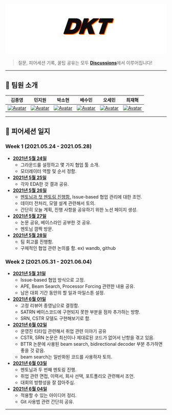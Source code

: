 <div align="center"> 
    <img src="logo.png" alt="logo"/>
</div>

> 질문, 피어세션 기록, 꿀팁 공유는 모두 <strong>[Discussions](https://github.com/pstage-ocr-team6/peer-session/discussions)</strong>에서 이루어집니다!

---

## 👋 팀원 소개

|                                             김종영                                             |                                                민지원                                                 |                                                                        박소현                                                                         |                                               배수민                                                |                                            오세민                                             |                                               최재혁                                               |
| :--------------------------------------------------------------------------------------------: | :---------------------------------------------------------------------------------------------------: | :---------------------------------------------------------------------------------------------------------------------------------------------------: | :-------------------------------------------------------------------------------------------------: | :-------------------------------------------------------------------------------------------: | :------------------------------------------------------------------------------------------------: |
| [![Avatar](https://avatars.githubusercontent.com/u/39907037?v=4)](https://github.com/kjy93217) | [![Avatar](https://avatars.githubusercontent.com/u/29668380?v=4)](https://github.com/peacecheejecake) | [![Avatar](https://avatars.githubusercontent.com/u/37505775?s=460&u=44732fef53503e63d47192ce5c2de747eff5f0c6&v=4)](https://github.com/CoodingPenguin) | [![Avatar](https://avatars.githubusercontent.com/u/35002768?s=460&v=4)](https://github.com/bsm8734) | [![Avatar](https://avatars.githubusercontent.com/u/48181287?v=4)](https://github.com/osmosm7) | [![Avatar](https://avatars.githubusercontent.com/u/26226101?s=460&v=4)](https://github.com/opijae) |

---

## 📝 피어세션 일지

### Week 1 (2021.05.24 - 2021.05.28)

- **[2021년 5월 24일](https://github.com/pstage-ocr-team6/peer-session/discussions/2)**
  - 그라운드룰 설정하고 몇 가지 협업 툴 소개.
  - 모더레이터 역할 및 순서 정함.
- **[2021년 5월 25일](https://github.com/pstage-ocr-team6/peer-session/discussions/4)**
  - 각자 EDA한 것 결과 공유.
- **[2021년 5월 26일](https://github.com/pstage-ocr-team6/peer-session/discussions/13)**
  - [멘토님과 첫 멘토링 진행함.](https://github.com/pstage-ocr-team6/peer-session/discussions/16) Issue-based 협업 관리에 대한 조언.
  - 데이터 전처리, 모델 설계 관련해서 토의.
  - 간단히 오늘 계획, 진행 사항을 공유하기 위한 노션 페이지 생성.
- **[2021년 5월 27일](https://github.com/pstage-ocr-team6/peer-session/discussions/20)**
  - 논문 공유, 베이스라인 공부한 것 공유.
  - 멘토님 깜짝 방문.
- **[2021년 5월 28일](https://github.com/pstage-ocr-team6/peer-session/discussions/23)**
  - 팀 회고를 진행함.
  - 구체적인 협업 관련 논의를 함. ex) wandb, github

### Week 2 (2021.05.31 - 2021.06.04)

- **[2021년 5월 31일](https://github.com/pstage-ocr-team6/peer-session/discussions/25)**
  - Issue-based 협업 방식으로 고정.
  - APE, Beam Search, Processor Forcing 관련한 내용 공유.
  - 남은 대회 기간 동안의 할 일과 마일스톤 설정.
- **[2021년 6월 01일](https://github.com/pstage-ocr-team6/peer-session/discussions/26)**
  - 고정 리뷰어 종영님으로 결정함.
  - SATRN 베이스코드에 구현되지 못한 부분을 점차 추가하는 방향.
  - SRN, CSTR 모델도 구현해보기로 함.
- **[2021년 6월 02일](https://github.com/pstage-ocr-team6/peer-session/discussions/28)**
  - 운영진 티타임 관련해서 취업 관련 이야기 공유
  - CSTR, SRN 논문은 최신이나 제대로된 코드가 없어서 난항을 겪고 있음.
  - BTTR 논문에 사용된 beam search, bidirectional decoder 부분 추가하면 좋을 것 같음.
  - beam search는 일반화된 코드를 사용하자 토의.
- **[2021년 6월 03일](https://github.com/pstage-ocr-team6/peer-session/discussions/30)**
  - 멘토님과 두 번째 멘토링 진행.
  - 취업 관련 면접, 이력서, 회사 선택, 포트폴리오 관련해서 조언.
  - 대회의 방향성을 잘 잡아주심.
- **[2021년 6월 04일](https://github.com/pstage-ocr-team6/peer-session/discussions/31)**
  - 적용할 수 있는 아이디어 정리.
  - Git 사용법 관련 간단히 공유.

---
